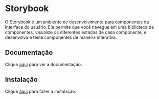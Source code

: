 # Storybook

O Storybook é um ambiente de desenvolvimento para componentes da interface do usuário. Ele permite que você navegue em uma biblioteca de componentes, visualize os diferentes estados de cada componente, e desenvolva e teste componentes de maneira interativa.

## Documentação

Clique [aqui](https://github.com/storybookjs/storybook) para ver a documentação.

## Instalação

Clique [aqui](https://www.npmjs.com/package/@storybook/addon-a11y) para fazer a instalação.
